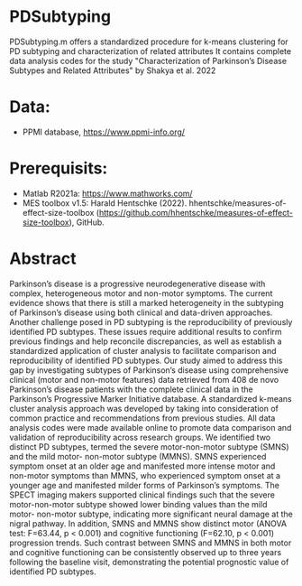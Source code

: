 # PDSubtyping
PDSubtyping.m offers a standardized procedure for k-means clustering for PD subtyping and characterization of related attributes
It contains complete data analysis codes for the study "Characterization of Parkinson’s Disease Subtypes and Related Attributes" by Shakya et al. 2022

# Data: 
- PPMI database, https://www.ppmi-info.org/
# Prerequisits:
- Matlab R2021a: https://www.mathworks.com/
- MES toolbox v1.5: Harald Hentschke (2022). hhentschke/measures-of-effect-size-toolbox (https://github.com/hhentschke/measures-of-effect-size-toolbox), GitHub. 

# Abstract 
Parkinson’s disease is a progressive neurodegenerative disease with complex, heterogeneous motor and non-motor symptoms. The current evidence shows that there is still a marked heterogeneity in the subtyping of Parkinson’s disease using both clinical and data-driven approaches. Another challenge posed in PD subtyping is the reproducibility of previously identified PD subtypes. These issues require additional results to confirm previous findings and help reconcile discrepancies, as well as establish a standardized application of cluster analysis to facilitate comparison and reproducibility of identified PD subtypes. Our study aimed to address this gap by investigating subtypes of Parkinson’s disease using comprehensive clinical (motor and non-motor features) data retrieved from 408 de novo Parkinson’s disease patients with the complete clinical data in the Parkinson’s Progressive Marker Initiative database. A standardized k-means cluster analysis approach was developed by taking into consideration of common practice and recommendations from previous studies. All data analysis codes were made available online to promote data comparison and validation of reproducibility across research groups. We identified two distinct PD subtypes, termed the severe motor-non-motor subtype (SMNS) and the mild motor- non-motor subtype (MMNS). SMNS experienced symptom onset at an older age and manifested more intense motor and non-motor symptoms than MMNS, who experienced symptom onset at a younger age and manifested milder forms of Parkinson’s symptoms. The SPECT imaging makers supported clinical findings such that the severe motor-non-motor subtype showed lower binding values than the mild motor- non-motor subtype, indicating more significant neural damage at the nigral pathway. In addition, SMNS and MMNS show distinct motor (ANOVA test: F=63.44, p < 0.001) and cognitive functioning (F=62.10, p < 0.001) progression trends. Such contrast between SMNS and MMNS in both motor and cognitive functioning can be consistently observed up to three years following the baseline visit, demonstrating the potential prognostic value of identified PD subtypes.
